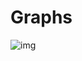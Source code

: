 # Graphs

![img](https://imgs.search.brave.com/3yIP2Znp_NmD8Q2KuWLF-ywFIG8IIq3Me5DTKWQW-Ho/rs:fit:733:225:1/g:ce/aHR0cHM6Ly90c2Uz/Lm1tLmJpbmcubmV0/L3RoP2lkPU9JUC5s/Y0Y1eEs4aGtGc0NT/WnYxckc0dUtRQUFB/QSZwaWQ9QXBp)
